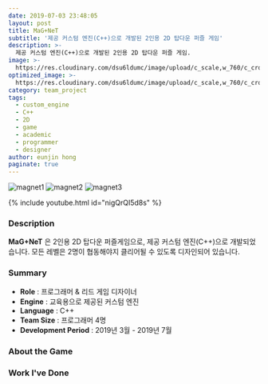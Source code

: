 ```yaml
---
date: 2019-07-03 23:48:05
layout: post
title: MaG+NeT
subtitle: '제공 커스텀 엔진(C++)으로 개발된 2인용 2D 탑다운 퍼즐 게임'
description: >-
  제공 커스텀 엔진(C++)으로 개발된 2인용 2D 탑다운 퍼즐 게임.
image: >-
  https://res.cloudinary.com/dsu6ldumc/image/upload/c_scale,w_760/c_crop,h_399,w_760/v1681352497/Project/MaG%2BNeT/SDL_Example_fps_142_2023-04-12_19-16-50.mp4_000006040_hxdm1i.png
optimized_image: >-
  https://res.cloudinary.com/dsu6ldumc/image/upload/c_scale,w_760/c_crop,h_399,w_760/v1681352497/Project/MaG%2BNeT/SDL_Example_fps_142_2023-04-12_19-16-50.mp4_000006040_hxdm1i.png
category: team_project
tags:
  - custom_engine
  - C++
  - 2D
  - game
  - academic
  - programmer
  - designer
author: eunjin hong
paginate: true
---
```

![magnet1](https://res.cloudinary.com/dsu6ldumc/image/upload/v1681352497/Project/MaG%2BNeT/SDL_Example_fps_142_2023-04-12_19-16-50.mp4_000006040_hxdm1i.png)
![magnet2](https://res.cloudinary.com/dsu6ldumc/image/upload/v1681352497/Project/MaG%2BNeT/SDL_Example_fps_142_2023-04-12_19-16-50.mp4_000016353_s9ezhb.png)
![magnet3](https://res.cloudinary.com/dsu6ldumc/image/upload/v1681352497/Project/MaG%2BNeT/SDL_Example_fps_142_2023-04-12_19-16-50.mp4_000033186_qn0dus.png)

{% include youtube.html id="nigQrQI5d8s" %}

### Description
**MaG+NeT** 은 2인용 2D 탑다운 퍼즐게임으로, 제공 커스텀 엔진(C++)으로 개발되었습니다. 모든 레벨은 2명이 협동해야지 클리어될 수 있도록 디자인되어 있습니다.  

### Summary
* **Role** :  프로그래머 & 리드 게임 디자이너
* **Engine** : 교육용으로 제공된 커스텀 엔진
* **Language** : C++
* **Team Size** : 프로그래머 4명
* **Development Period** : 2019년 3월 - 2019년 7월


### About the Game



### Work I've Done
